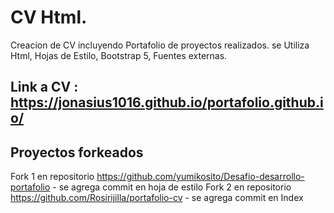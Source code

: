 # CV Html.

Creacion de CV incluyendo Portafolio de proyectos realizados.
se Utiliza Html, Hojas de Estilo, Bootstrap 5, Fuentes externas.

## Link a CV : https://jonasius1016.github.io/portafolio.github.io/

## Proyectos forkeados

Fork 1 en repositorio https://github.com/yumikosito/Desafio-desarrollo-portafolio - se agrega commit en hoja de estilo
Fork 2 en repositorio https://github.com/Rosirijilla/portafolio-cv - se agrega commit en Index
